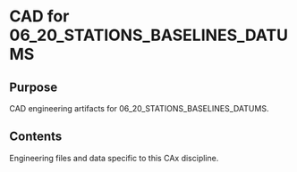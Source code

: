 # CAD for 06_20_STATIONS_BASELINES_DATUMS

## Purpose
CAD engineering artifacts for 06_20_STATIONS_BASELINES_DATUMS.

## Contents
Engineering files and data specific to this CAx discipline.
